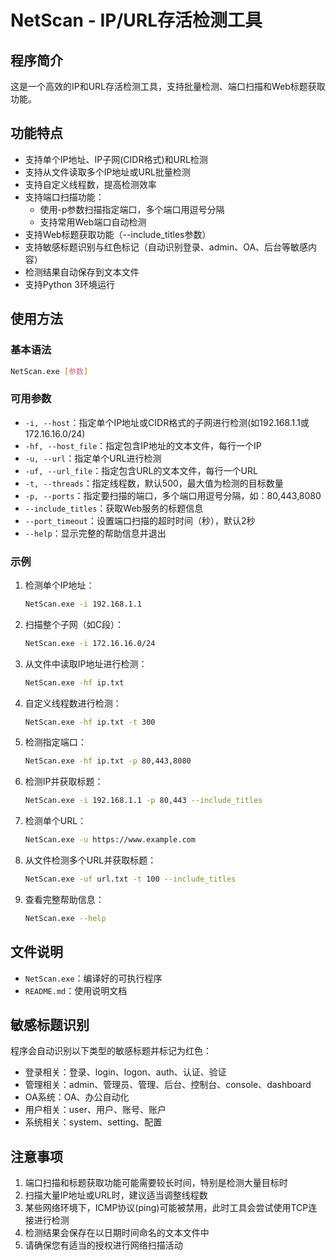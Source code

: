 # NetScan - IP/URL存活检测工具

## 程序简介

这是一个高效的IP和URL存活检测工具，支持批量检测、端口扫描和Web标题获取功能。

## 功能特点

- 支持单个IP地址、IP子网(CIDR格式)和URL检测
- 支持从文件读取多个IP地址或URL批量检测
- 支持自定义线程数，提高检测效率
- 支持端口扫描功能：
  - 使用-p参数扫描指定端口，多个端口用逗号分隔
  - 支持常用Web端口自动检测
- 支持Web标题获取功能（--include_titles参数）
- 支持敏感标题识别与红色标记（自动识别登录、admin、OA、后台等敏感内容）
- 检测结果自动保存到文本文件
- 支持Python 3环境运行

## 使用方法

### 基本语法

```bash
NetScan.exe [参数]
```

### 可用参数

- `-i, --host`：指定单个IP地址或CIDR格式的子网进行检测(如192.168.1.1或172.16.16.0/24)
- `-hf, --host_file`：指定包含IP地址的文本文件，每行一个IP
- `-u, --url`：指定单个URL进行检测
- `-uf, --url_file`：指定包含URL的文本文件，每行一个URL
- `-t, --threads`：指定线程数，默认500，最大值为检测的目标数量
- `-p, --ports`：指定要扫描的端口，多个端口用逗号分隔，如：80,443,8080
- `--include_titles`：获取Web服务的标题信息
- `--port_timeout`：设置端口扫描的超时时间（秒），默认2秒
- `--help`：显示完整的帮助信息并退出

### 示例

1. 检测单个IP地址：

   ```bash
   NetScan.exe -i 192.168.1.1
   ```

2. 扫描整个子网（如C段）：

   ```bash
   NetScan.exe -i 172.16.16.0/24
   ```

3. 从文件中读取IP地址进行检测：

   ```bash
   NetScan.exe -hf ip.txt
   ```

4. 自定义线程数进行检测：

   ```bash
   NetScan.exe -hf ip.txt -t 300
   ```

5. 检测指定端口：

   ```bash
   NetScan.exe -hf ip.txt -p 80,443,8080
   ```

6. 检测IP并获取标题：

   ```bash
   NetScan.exe -i 192.168.1.1 -p 80,443 --include_titles
   ```

7. 检测单个URL：

   ```bash
   NetScan.exe -u https://www.example.com
   ```

8. 从文件检测多个URL并获取标题：

   ```bash
   NetScan.exe -uf url.txt -t 100 --include_titles
   ```

9. 查看完整帮助信息：

   ```bash
   NetScan.exe --help
   ```

## 文件说明

- `NetScan.exe`：编译好的可执行程序
- `README.md`：使用说明文档

## 敏感标题识别

程序会自动识别以下类型的敏感标题并标记为红色：

- 登录相关：登录、login、logon、auth、认证、验证
- 管理相关：admin、管理员、管理、后台、控制台、console、dashboard
- OA系统：OA、办公自动化
- 用户相关：user、用户、账号、账户
- 系统相关：system、setting、配置

## 注意事项

1. 端口扫描和标题获取功能可能需要较长时间，特别是检测大量目标时
2. 扫描大量IP地址或URL时，建议适当调整线程数
3. 某些网络环境下，ICMP协议(ping)可能被禁用，此时工具会尝试使用TCP连接进行检测
4. 检测结果会保存在以日期时间命名的文本文件中
5. 请确保您有适当的授权进行网络扫描活动
